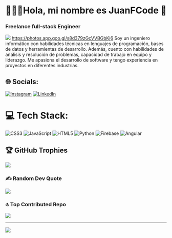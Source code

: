 # 👨🏻‍💻Hola, mi nombre es JuanFCode 👋
### Freelance full-stack Engineer
![](https://photos.app.goo.gl/3rEDi4XQtMf3kHnJA)
https://photos.app.goo.gl/s8d379zGcVVBGbKj6
Soy un ingeniero informático con habilidades técnicas en lenguajes de programación, bases de datos y herramientas de desarrollo. Además, cuento con habilidades de análisis y resolución de problemas, capacidad de trabajo en equipo y liderazgo. Me apasiona el desarrollo de software y tengo experiencia en proyectos en diferentes industrias.<br>


## 🌐 Socials:
[![Instagram](https://img.shields.io/badge/Instagram-%23E4405F.svg?logo=Instagram&logoColor=white)](https://instagram.com/https://www.instagram.com/juanfcode.col/) [![LinkedIn](https://img.shields.io/badge/LinkedIn-%230077B5.svg?logo=linkedin&logoColor=white)](https://linkedin.com/in/https://www.linkedin.com/in/juan-felipe-jimenez-lozada-6300b6228/) 

# 💻 Tech Stack:
![CSS3](https://img.shields.io/badge/css3-%231572B6.svg?style=for-the-badge&logo=css3&logoColor=white) ![JavaScript](https://img.shields.io/badge/javascript-%23323330.svg?style=for-the-badge&logo=javascript&logoColor=%23F7DF1E) ![HTML5](https://img.shields.io/badge/html5-%23E34F26.svg?style=for-the-badge&logo=html5&logoColor=white) ![Python](https://img.shields.io/badge/python-3670A0?style=for-the-badge&logo=python&logoColor=ffdd54) ![Firebase](https://img.shields.io/badge/firebase-%23039BE5.svg?style=for-the-badge&logo=firebase) ![Angular](https://img.shields.io/badge/angular-%23DD0031.svg?style=for-the-badge&logo=angular&logoColor=white)

## 🏆 GitHub Trophies
![](https://github-profile-trophy.vercel.app/?username=JuanFCode&theme=radical&no-frame=false&no-bg=false&margin-w=4)

### ✍️ Random Dev Quote
![](https://quotes-github-readme.vercel.app/api?type=horizontal&theme=radical)

### 🔝 Top Contributed Repo
![](https://github-contributor-stats.vercel.app/api?username=JuanFCode&limit=5&theme=dracula&combine_all_yearly_contributions=true)

---
[![](https://visitcount.itsvg.in/api?id=JuanFCode&icon=8&color=0)](https://visitcount.itsvg.in)

<!-- Proudly created with GPRM ( https://gprm.itsvg.in ) -->
